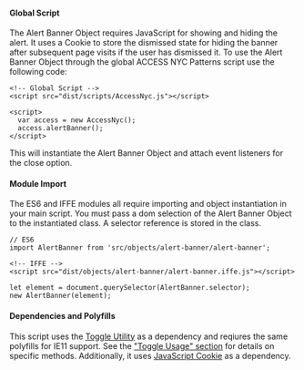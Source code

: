 #### Global Script

The Alert Banner Object requires JavaScript for showing and hiding the alert. It uses a Cookie to store the dismissed state for hiding the banner after subsequent page visits if the user has dismissed it. To use the Alert Banner Object through the global ACCESS NYC Patterns script use the following code:

    <!-- Global Script -->
    <script src="dist/scripts/AccessNyc.js"></script>

    <script>
      var access = new AccessNyc();
      access.alertBanner();
    </script>

This will instantiate the Alert Banner Object and attach event listeners for the close option.

#### Module Import

The ES6 and IFFE modules all require importing and object instantiation in your main script. You must pass a dom selection of the Alert Banner Object to the instantiated class. A selector reference is stored in the class.

    // ES6
    import AlertBanner from 'src/objects/alert-banner/alert-banner';

    <!-- IFFE -->
    <script src="dist/objects/alert-banner/alert-banner.iffe.js"></script>

    let element = document.querySelector(AlertBanner.selector);
    new AlertBanner(element);

#### Dependencies and Polyfills

This script uses the [Toggle Utility](/toggle) as a dependency and reqiures the same polyfills for IE11 support. See the ["Toggle Usage" section](/toggle#toggle-usage) for details on specific methods. Additionally, it uses [JavaScript Cookie](https://github.com/js-cookie/js-cookie) as a dependency.